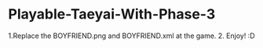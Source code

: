 # Playable-Taeyai-With-Phase-3
1.Replace the BOYFRIEND.png and BOYFRIEND.xml at the game.
2. Enjoy! :D 
